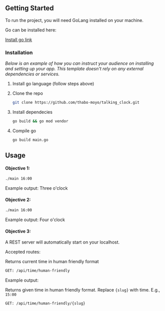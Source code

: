 <!-- GETTING STARTED -->
## Getting Started

To run the project, you will need GoLang installed on your machine.

Go can be installed here: <p><a href="https://go.dev/doc/install">Install go link</a></p>


### Installation

_Below is an example of how you can instruct your audience on installing and setting up your app. This template doesn't rely on any external dependencies or services._

1. Install go language (follow steps above)

2. Clone the repo
   ```sh
   git clone https://github.com/thabo-moyo/talking_clock.git
   ```
3. Install dependecies
   ```sh
   go build && go mod vendor
   ```
4. Compile go
   ```sh
   go build main.go
   ```

<!-- USAGE EXAMPLES -->
## Usage

#### Objective 1: 
   ```sh
   ./main 16:00
   ```
   
Example output: Three o'clock

#### Objective 2: 

   ```sh
   ./main 16:00
   ```
Example output: Four o'clock

#### Objective 3: 
   A REST server will automatically start on your localhost.
   
   Accepted routes:
   
   Returns current time in human friendly format
   ```sh
   GET: /api/time/human-friendly
   ```
   Example output:
   
   
   Returns given time in human friendly format. Replace ```{slug}``` with time. E.g., ```15:00```

   ```sh
   GET: /api/time/human-friendly/{slug}
   ```
